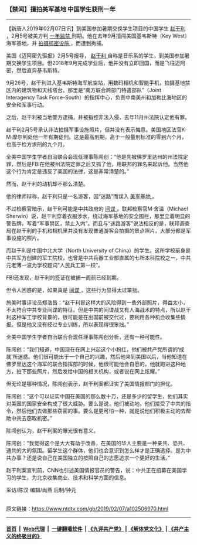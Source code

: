 ### 【禁闻】擅拍美军基地 中国学生获刑一年
------------------------

<div class="post_content">
 <p>
  【新唐人2019年02月07日讯】到美国参加暑期交换学生项目的中国学生
  <a href="https://www.ntdtv.com/gb/赵干利.htm">
   赵干利
  </a>
  ，2月5号被美方判
  <a href="https://www.ntdtv.com/gb/一年监禁.htm">
   一年监禁
  </a>
  刑期。他在去年9月擅闯美国基韦斯特（Key West）海军基地，并
  <a href="https://www.ntdtv.com/gb/拍摄机密设施.htm">
   拍摄机密设施
  </a>
  ，而遭到拘捕。
 </p>
 <p>
  美国《迈阿密先驱报》2月5号报导，
  <a href="https://www.ntdtv.com/gb/赵干利.htm">
   赵干利
  </a>
  自称是音乐系的学生，到美国参加暑期交换学生项目。但2018年9月完成学业后，他并没有立即回国，而是飞往迈阿密，然后直奔基韦斯特。
 </p>
 <p>
  9月26号，赵干利进入基韦斯特海军航空站，用数码相机和智能手机，拍摄基地禁区内的建筑物和天线塔台。那里是“南方联合跨部门特遣部队”（Joint Interagency Task Force-South）的指挥中心，负责中南美州和加勒比海地区的安全和军事行动。
 </p>
 <p>
  之后，赵干利被当地警方逮捕，并被指控非法入侵，去年11月州法院认定他有罪。
 </p>
 <p>
  赵干利2月5号承认非法拍摄军事设施照片，但并没有表示悔意。美国地区法官K‧M‧摩尔判处他一年有期徒刑。这是最高刑期，高于一般量刑标准的零到六个月，也高于检方求刑的九个月。
 </p>
 <p>
  全美中国学生学者自治联合会现任理事陈闯创：“他是先被佛罗里达州的州法院定罪，然后是FBI在他被州法院定罪之后又抓了他，用联邦的罪名来起诉他。当然他这个行为肯定是违反了美国的法律，这是非常清楚的。”
 </p>
 <p>
  然而，赵干利的动机却不那么清楚。
 </p>
 <p>
  他的律师辩称，赵干利只是一名游客，因“迷路”而误入
  <a href="https://www.ntdtv.com/gb/美军基地.htm">
   美军基地
  </a>
  。
 </p>
 <p>
  不过检察官暗示，赵干利可能是中共政府的
  <a href="https://www.ntdtv.com/gb/间谍.htm">
   间谍
  </a>
  。联邦检察官M·舍温（Michael Sherwin）说，赵干利穿着衣服涉水，绕过海军基地的安全围栏，那里立着明显的警告牌，写着“军事禁区，禁止入内”。而且与“迷路游客”说法相反的是，联邦调查局在赵干利的手机和相机里并没有发现普通游客会拍摄的景点照片，大部分都是军事设施的照片。
 </p>
 <p>
  而赵干利是中国中北大学（North University of China）的学生。这所学校前身是中共军方创建的军工院校，也曾是中共兵器工业部直属的七所本科院校之一，中共元老薄一波为学校题词“人民兵工第一校”。
 </p>
 <p>
  FBI还发现，赵干利的签证在被捕一周前已经到期。
 </p>
 <p>
  但令人困惑的是，如果真是
  <a href="https://www.ntdtv.com/gb/间谍.htm">
   间谍
  </a>
  ，这些行为显得太过笨拙。
 </p>
 <p>
  旅美时事评论员郑浩昌：“赵干利冒这样大的风险得到一些外部照片，得益太小，不太符合中共专业间谍的特征。但是中共的间谍战又有人海战术的特点，所以赵干利这种军工学校背景的，很可能是在出国前被交代过，要利用各种机会收集些情报。但是他又没有经过专业训练，所以表现得很笨拙。”
 </p>
 <p>
  全美中国学生学者自治联合会现任理事陈闯创分析，还有一种可能性。
 </p>
 <p>
  陈闯创：“我们知道，中国现在在网上兴起这个小粉红，他们被共产党所谓的‘成就’所迷惑。他们很可能出于一个自己的兴趣，然后他来到美国以后，当他知道在佛罗里达这个海军的联合指挥部的时候，他很可能他会自愿的，他就跑进这种地方，拍下那些照片，然后发给中国的相关机构，或者说在网上炫耀。”
 </p>
 <p>
  但无论是哪种情况，陈闯创表示，赵干利案都证实了美国情报部门的担忧。
 </p>
 <p>
  陈闯创：“这个可以证实中国在美国的那么数十万，还是多少的留学生，他们其实对美国的国家安全构成了很大威胁。要么是说，他们被动地，他们接受了中共的指令，然后他们去做那些窃密的事。要么是更可怕一种，就是说他们积极主动的去帮助中共去窃取机密。”
 </p>
 <p>
  陈闯创认为，赵干利案的曝光很有意义。
 </p>
 <p>
  陈闯创：“我觉得这个是大大有助于改善，在美国的华人主要是一种亲共、恐共、通共的大的氛围。留学生这个群体，他们也会意识到怎么样才是正确选择。是为中共办事？还是说自己在美国独立的按照自己的志愿追求一个更好的生活。”
 </p>
 <p>
  赵干利案宣判前，CNN也引述美国情报官员的警告，说：中共正在招募在美国学习的学生，为北京收集商业、技术和科学方面的信息。
 </p>
 <p>
  采访/陈汉 编辑/尚燕 后制/钟元
 </p>
 <div class="single_ad">
 </div>
</div>

<br/>原文链接：https://www.ntdtv.com/gb/2019/02/07/a102506970.html


------------------------
#### [首页](https://github.com/gfw-breaker/banned-news/blob/master/README.md) &nbsp;|&nbsp; [Web代理](https://github.com/labour-camp/helloworld) &nbsp;|&nbsp; [一键翻墙软件](https://github.com/gfw-breaker/nogfw/blob/master/README.md) &nbsp;| [《九评共产党》](https://github.com/gfw-breaker/9ping.md/blob/master/README.md#九评之一评共产党是什么) | [《解体党文化》](https://github.com/gfw-breaker/jtdwh.md/blob/master/README.md) | [《共产主义的终极目的》](https://github.com/gfw-breaker/gczydzjmd.md/blob/master/README.md)

